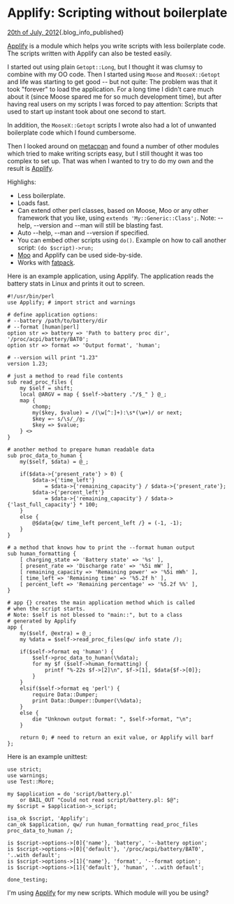 # Applify: Scripting without boilerplate

[20th of July,
2012](/blog/2012-07-20/applify.html){.blog_info_published}

[Applify](https://metacpan.org/module/Applify) is a module which helps
you write scripts with less boilerplate code. The scripts written with
Applify can also be tested easily.

I started out using plain `Getopt::Long`, but I thought it was clumsy to
combine with my OO code. Then I started using `Moose` and
`MooseX::Getopt` and life was starting to get good -- but not quite: The
problem was that it took "forever" to load the application. For a long
time I didn't care much about it (since Moose spared me for so much
development time), but after having real users on my scripts I was
forced to pay attention: Scripts that used to start up instant took
about one second to start.

In addition, the `MooseX::Getopt` scripts I wrote also had a lot of
unwanted boilerplate code which I found cumbersome.

Then I looked around on [metacpan](http://metacpan) and found a number
of other modules which tried to make writing scripts easy, but I still
thought it was too complex to set up. That was when I wanted to try to
do my own and the result is
[Applify](https://metacpan.org/module/Applify).

Highlighs:

-   Less boilerplate.
-   Loads fast.
-   Can extend other perl classes, based on Moose, Moo or any other
    framework that you like, using `extends 'My::Generic::Class';`.
    Note: --help, --version and --man will still be blasting fast.
-   Auto --help, --man and --version if specified.
-   You can embed other scripts using `do()`. Example on how to call
    another script: `(do $script)->run;`
-   [Moo](https://metacpan.org/module/Moo) and Applify can be used
    side-by-side.
-   Works with [fatpack](https://metacpan.org/module/fatpack).

Here is an example application, using Applify. The application reads the
battery stats in Linux and prints it out to screen.

    #!/usr/bin/perl
    use Applify; # import strict and warnings

    # define application options:
    # --battery /path/to/battery/dir
    # --format [human|perl]
    option str => battery => 'Path to battery proc dir', '/proc/acpi/battery/BAT0';
    option str => format => 'Output format', 'human';

    # --version will print "1.23"
    version 1.23;

    # just a method to read file contents
    sub read_proc_files {
        my $self = shift;
        local @ARGV = map { $self->battery ."/$_" } @_;
        map {
            chomp;
            my($key, $value) = /(\w[^:]+):\s*(\w+)/ or next;
            $key =~ s/\s/_/g;
            $key => $value;
        } <>
    }

    # another method to prepare human readable data
    sub proc_data_to_human {
        my($self, $data) = @_;

        if($data->{'present_rate'} > 0) {
            $data->{'time_left'}
                = $data->{'remaining_capacity'} / $data->{'present_rate'};
            $data->{'percent_left'}
                = $data->{'remaining_capacity'} / $data->{'last_full_capacity'} * 100;
        }
        else {
            @$data{qw/ time_left percent_left /} = (-1, -1);
        }
    }

    # a method that knows how to print the --format human output
    sub human_formatting {
        [ charging_state => 'Battery state' => '%s' ],
        [ present_rate => 'Discharge rate' => '%5i mW' ],
        [ remaining_capacity => 'Remaining power' => '%5i mWh' ],
        [ time_left => 'Remaining time' => '%5.2f h' ],
        [ percent_left => 'Remaining percentage' => '%5.2f %%' ],
    }

    # app {} creates the main application method which is called
    # when the script starts.
    # Note: $self is not blessed to "main::", but to a class
    # generated by Applify
    app {
        my($self, @extra) = @_;
        my %data = $self->read_proc_files(qw/ info state /);

        if($self->format eq 'human') {
            $self->proc_data_to_human(\%data);
            for my $f ($self->human_formatting) {
                printf "%-22s $f->[2]\n", $f->[1], $data{$f->[0]};
            }
        }
        elsif($self->format eq 'perl') {
            require Data::Dumper;
            print Data::Dumper::Dumper(\%data);
        }
        else {
            die "Unknown output format: ", $self->format, "\n";
        }

        return 0; # need to return an exit value, or Applify will barf
    };

Here is an example unittest:

    use strict;
    use warnings;
    use Test::More;

    my $application = do 'script/battery.pl'
        or BAIL_OUT "Could not read script/battery.pl: $@";
    my $script = $application->_script;

    isa_ok $script, 'Applify';
    can_ok $application, qw/ run human_formatting read_proc_files proc_data_to_human /;

    is $script->options->[0]{'name'}, 'battery', '--battery option';
    is $script->options->[0]{'default'}, '/proc/acpi/battery/BAT0', '..with default';
    is $script->options->[1]{'name'}, 'format', '--format option';
    is $script->options->[1]{'default'}, 'human', '..with default';

    done_testing;

I'm using [Applify](https://metacpan.org/module/Applify) for my new
scripts. Which module will you be using?
